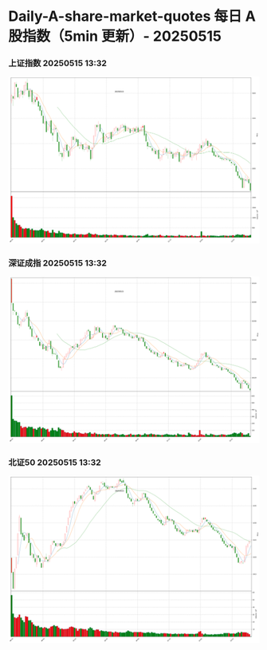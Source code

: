 
# Daily-A-share-market-quotes 每日 A 股指数（5min 更新）- 20250515

### 上证指数 20250515 13:32
![](./fig/2025/5/20250515-sh000001.png)

### 深证成指 20250515 13:32
![](./fig/2025/5/20250515-sz399001.png)

### 北证50 20250515 13:32
![](./fig/2025/5/20250515-bj899050.png)

